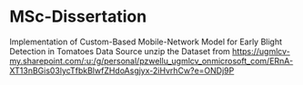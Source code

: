 # MSc-Dissertation
Implementation of Custom-Based Mobile-Network Model for Early Blight Detection in Tomatoes
Data Source 
unzip the Dataset from https://ugmlcv-my.sharepoint.com/:u:/g/personal/pzwellu_ugmlcv_onmicrosoft_com/ERnA-XT13nBGis03lycTfbkBlwfZHdoAsgjyx-2iHvrhCw?e=ONDj9P 
